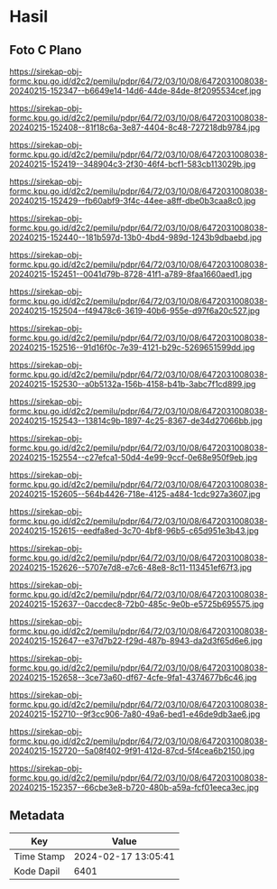 # Hasil

## Foto C Plano

https://sirekap-obj-formc.kpu.go.id/d2c2/pemilu/pdpr/64/72/03/10/08/6472031008038-20240215-152347--b6649e14-14d6-44de-84de-8f2095534cef.jpg

https://sirekap-obj-formc.kpu.go.id/d2c2/pemilu/pdpr/64/72/03/10/08/6472031008038-20240215-152408--81f18c6a-3e87-4404-8c48-727218db9784.jpg

https://sirekap-obj-formc.kpu.go.id/d2c2/pemilu/pdpr/64/72/03/10/08/6472031008038-20240215-152419--348904c3-2f30-46f4-bcf1-583cb113029b.jpg

https://sirekap-obj-formc.kpu.go.id/d2c2/pemilu/pdpr/64/72/03/10/08/6472031008038-20240215-152429--fb60abf9-3f4c-44ee-a8ff-dbe0b3caa8c0.jpg

https://sirekap-obj-formc.kpu.go.id/d2c2/pemilu/pdpr/64/72/03/10/08/6472031008038-20240215-152440--181b597d-13b0-4bd4-989d-1243b9dbaebd.jpg

https://sirekap-obj-formc.kpu.go.id/d2c2/pemilu/pdpr/64/72/03/10/08/6472031008038-20240215-152451--0041d79b-8728-41f1-a789-8faa1660aed1.jpg

https://sirekap-obj-formc.kpu.go.id/d2c2/pemilu/pdpr/64/72/03/10/08/6472031008038-20240215-152504--f49478c6-3619-40b6-955e-d97f6a20c527.jpg

https://sirekap-obj-formc.kpu.go.id/d2c2/pemilu/pdpr/64/72/03/10/08/6472031008038-20240215-152516--91d16f0c-7e39-4121-b29c-5269651599dd.jpg

https://sirekap-obj-formc.kpu.go.id/d2c2/pemilu/pdpr/64/72/03/10/08/6472031008038-20240215-152530--a0b5132a-156b-4158-b41b-3abc7f1cd899.jpg

https://sirekap-obj-formc.kpu.go.id/d2c2/pemilu/pdpr/64/72/03/10/08/6472031008038-20240215-152543--13814c9b-1897-4c25-8367-de34d27066bb.jpg

https://sirekap-obj-formc.kpu.go.id/d2c2/pemilu/pdpr/64/72/03/10/08/6472031008038-20240215-152554--c27efca1-50d4-4e99-9ccf-0e68e950f9eb.jpg

https://sirekap-obj-formc.kpu.go.id/d2c2/pemilu/pdpr/64/72/03/10/08/6472031008038-20240215-152605--564b4426-718e-4125-a484-1cdc927a3607.jpg

https://sirekap-obj-formc.kpu.go.id/d2c2/pemilu/pdpr/64/72/03/10/08/6472031008038-20240215-152615--eedfa8ed-3c70-4bf8-96b5-c65d951e3b43.jpg

https://sirekap-obj-formc.kpu.go.id/d2c2/pemilu/pdpr/64/72/03/10/08/6472031008038-20240215-152626--5707e7d8-e7c6-48e8-8c11-113451ef67f3.jpg

https://sirekap-obj-formc.kpu.go.id/d2c2/pemilu/pdpr/64/72/03/10/08/6472031008038-20240215-152637--0accdec8-72b0-485c-9e0b-e5725b695575.jpg

https://sirekap-obj-formc.kpu.go.id/d2c2/pemilu/pdpr/64/72/03/10/08/6472031008038-20240215-152647--e37d7b22-f29d-487b-8943-da2d3f65d6e6.jpg

https://sirekap-obj-formc.kpu.go.id/d2c2/pemilu/pdpr/64/72/03/10/08/6472031008038-20240215-152658--3ce73a60-df67-4cfe-9fa1-4374677b6c46.jpg

https://sirekap-obj-formc.kpu.go.id/d2c2/pemilu/pdpr/64/72/03/10/08/6472031008038-20240215-152710--9f3cc906-7a80-49a6-bed1-e46de9db3ae6.jpg

https://sirekap-obj-formc.kpu.go.id/d2c2/pemilu/pdpr/64/72/03/10/08/6472031008038-20240215-152720--5a08f402-9f91-412d-87cd-5f4cea6b2150.jpg

https://sirekap-obj-formc.kpu.go.id/d2c2/pemilu/pdpr/64/72/03/10/08/6472031008038-20240215-152357--66cbe3e8-b720-480b-a59a-fcf01eeca3ec.jpg


## Metadata

| Key        | Value               |
| ---------- | ------------------- |
| Time Stamp | 2024-02-17 13:05:41 |
| Kode Dapil | 6401                |



